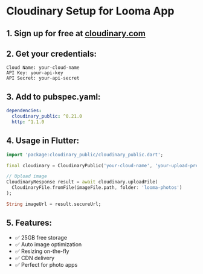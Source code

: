 # Cloudinary Setup for Looma App

## 1. Sign up for free at [cloudinary.com](https://cloudinary.com)

## 2. Get your credentials:
```
Cloud Name: your-cloud-name
API Key: your-api-key  
API Secret: your-api-secret
```

## 3. Add to pubspec.yaml:
```yaml
dependencies:
  cloudinary_public: ^0.21.0
  http: ^1.1.0
```

## 4. Usage in Flutter:
```dart
import 'package:cloudinary_public/cloudinary_public.dart';

final cloudinary = CloudinaryPublic('your-cloud-name', 'your-upload-preset');

// Upload image
CloudinaryResponse result = await cloudinary.uploadFile(
  CloudinaryFile.fromFile(imageFile.path, folder: 'looma-photos')
);

String imageUrl = result.secureUrl;
```

## 5. Features:
- ✅ 25GB free storage
- ✅ Auto image optimization  
- ✅ Resizing on-the-fly
- ✅ CDN delivery
- ✅ Perfect for photo apps